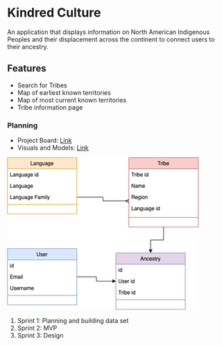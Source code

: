 # Kindred Culture
An application that displays information on North American Indigenous Peoples and their displacement across the continent to connect users to their ancestry.

## Features
* Search for Tribes
* Map of earliest known territories
* Map of most current known territories
* Tribe information page

### Planning
* Project Board: [Link](https://github.com/bsmejkal/kindred-culture/projects/1/)
* Visuals and Models: [Link](https://drive.google.com/drive/folders/1-Z4k8-NXSgaJ9MpJns2WhGSqWicmiWuA?usp=sharing)

![](images/data_model.png)

1. Sprint 1: Planning and building data set
2. Sprint 2: MVP
3. Sprint 3: Design